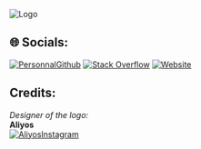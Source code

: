 ![Logo](https://studio-evident.fr/ressources/Logo_evident_couleur_blanc_sf.png)

## 🌐 Socials:

[![PersonnalGithub](https://img.shields.io/badge/Github-%23212327.svg?logo=Github&logoColor=white)](https://github.com/TheMisterObvious) [![Stack Overflow](https://img.shields.io/badge/-Stackoverflow-FE7A16?logo=stack-overflow&logoColor=white)](https://stackoverflow.com/users/20817296) [![Website](https://img.shields.io/website?down_color=red&down_message=down&up_color=green&up_message=up&url=https%3A%2F%2Fstudio-evident.fr)](https://studio-evident.fr)

## Credits:

_Designer of the logo:_
<br>**Aliyos** 
<br>[![AliyosInstagram](https://img.shields.io/badge/Instagram-%23E4405F.svg?logo=Instagram&logoColor=white)](https://www.instagram.com/aliyos12)
